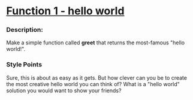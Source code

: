 # [Function 1 - hello world](https://www.codewars.com/kata/function-1-hello-world "523b4ff7adca849afe000035")

### Description:

Make a simple function called **greet** that returns the most-famous "hello world!".

### Style Points

Sure, this is about as easy as it gets. But how clever can you be to create the most creative hello world you can think of? What is a "hello world" solution you would want to show your friends?
